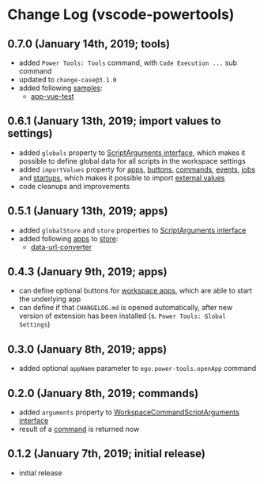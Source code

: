 # Change Log (vscode-powertools)


## 0.7.0 (January 14th, 2019; tools)

* added `Power Tools: Tools` command, with `Code Execution ...` sub command
* updated to `change-case@3.1.0`
* added following [samples](https://github.com/egodigital/vscode-powertools-samples):
  * [app-vue-test](https://github.com/egodigital/vscode-powertools-samples/tree/master/app-vue-test)

## 0.6.1 (January 13th, 2019; import values to settings)

* added `globals` property to [ScriptArguments interface](https://egodigital.github.io/vscode-powertools/api/interfaces/_contracts_.scriptarguments.html), which makes it possible to define global data for all scripts in the workspace settings
* added `importValues` property for [apps](https://github.com/egodigital/vscode-powertools/wiki/Apps), [buttons](https://github.com/egodigital/vscode-powertools/wiki/Buttons), [commands](https://github.com/egodigital/vscode-powertools/wiki/Commands), [events](https://github.com/egodigital/vscode-powertools/wiki/Events), [jobs](https://github.com/egodigital/vscode-powertools/wiki/Jobs) and [startups](https://github.com/egodigital/vscode-powertools/wiki/Startups), which makes it possible to import [external values](https://github.com/egodigital/vscode-powertools/wiki/Values)
* code cleanups and improvements

## 0.5.1 (January 13th, 2019; apps)

* added `globalStore` and `store` properties to [ScriptArguments interface](https://egodigital.github.io/vscode-powertools/api/interfaces/_contracts_.scriptarguments.html)
* added following [apps](https://github.com/egodigital/vscode-powertools/wiki/Apps) to [store](https://egodigital.github.io/vscode-powertools/apps/store.json):
  * [data-url-converter](https://github.com/egodigital/vscode-powertools-samples/tree/master/app-data-url-converter)

## 0.4.3 (January 9th, 2019; apps)

* can define optional buttons for [workspace apps](https://github.com/egodigital/vscode-powertools/wiki/Apps#workspace-apps), which are able to start the underlying app
* can define if that `CHANGELOG.md` is opened automatically, after new version of extension has been installed (s. `Power Tools: Global Settings`)

## 0.3.0 (January 8th, 2019; apps)

* added optional `appName` parameter to `ego.power-tools.openApp` command

## 0.2.0 (January 8th, 2019; commands)

* added `arguments` property to [WorkspaceCommandScriptArguments interface](https://egodigital.github.io/vscode-powertools/api/interfaces/_contracts_.workspacecommandscriptarguments.html)
* result of a [command](https://github.com/egodigital/vscode-powertools/wiki/Commands) is returned now

## 0.1.2 (January 7th, 2019; initial release)

* initial release

